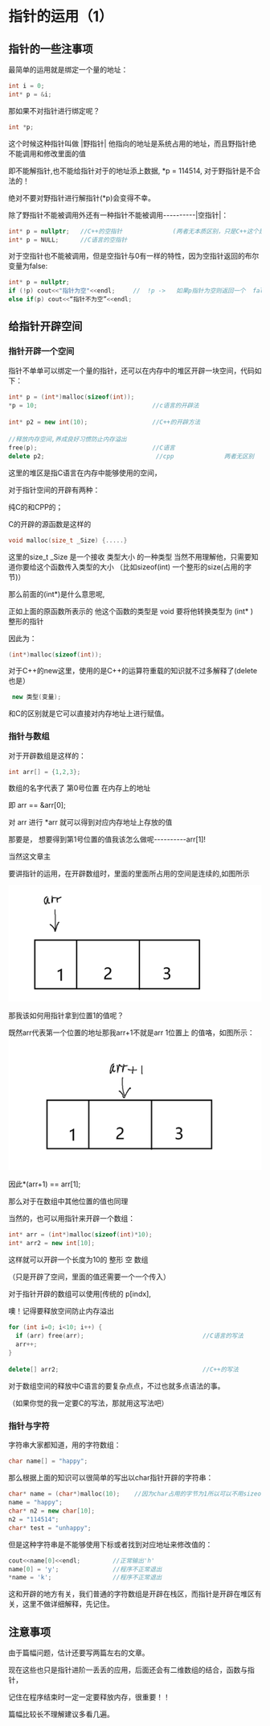 # 指针的运用（1）

## 指针的一些注事项

最简单的运用就是绑定一个量的地址：

```cpp
int i = 0;
int* p = &i;
```

那如果不对指针进行绑定呢？

```cpp
int *p;
```

这个时候这种指针叫做   |野指针|    他指向的地址是系统占用的地址，而且野指针绝不能调用和修改里面的值

即不能解指针,也不能给指针对于的地址添上数据,   *p = 114514,  对于野指针是不合法的！

绝对不要对野指针进行解指针(*p)会变得不幸。

除了野指针不能被调用外还有一种指针不能被调用----------|空指针|：

```cpp
int* p = nullptr;   //C++的空指针              (两者无本质区别，只是C++这个是专门用在指针的)
int* p = NULL;      //C语言的空指针
```

对于空指针也不能被调用，但是空指针与0有一样的特性，因为空指针返回的布尔变量为false:

```cpp
int* p = nullptr;
if (!p) cout<<"指针为空"<<endl;     //  !p ->   如果p指针为空则返回一个  false   !false = true
else if(p) cout<<“指针不为空”<<endl;
```

## 给指针开辟空间

### 指针开辟一个空间

指针不单单可以绑定一个量的指针，还可以在内存中的堆区开辟一块空间，代码如下：

```cpp
int* p = (int*)malloc(sizeof(int)); 
*p = 10;                                //c语言的开辟法

int* p2 = new int(10);                  //C++的开辟方法

//释放内存空间,养成良好习惯防止内存溢出
free(p);                                //C语言
delete p2;                               //cpp              两者无区别
```

这里的堆区是指C语言在内存中能够使用的空间，

对于指针空间的开辟有两种：

纯C的和CPP的；

C的开辟的源函数是这样的

```cpp
void malloc(size_t _Size) {.....}
```

这里的size_t _Size 是一个接收  类型大小  的一种类型  当然不用理解他，只需要知道你要给这个函数传入类型的大小 （比如sizeof(int)   一个整形的size(占用的字节)）

那么前面的(int*)是什么意思呢,

正如上面的原函数所表示的  他这个函数的类型是   void    要将他转换类型为   (int* )   整形的指针

因此为：

```cpp
(int*)malloc(sizeof(int));
```

对于C++的new这里，使用的是C++的运算符重载的知识就不过多解释了(delete也是）

```cpp
 new 类型(变量);
```

和C的区别就是它可以直接对内存地址上进行赋值。


### 指针与数组

对于开辟数组是这样的：

```cpp
int arr[] = {1,2,3};
```

数组的名字代表了   第0号位置     在内存上的地址

即    arr == &arr[0];

对 arr 进行 *arr 就可以得到对应内存地址上存放的值

那要是， 想要得到第1号位置的值我该怎么做呢----------arr[1]!

当然这文章主

要讲指针的运用，在开辟数组时，里面的里面所占用的空间是连续的,如图所示

![1709913327356](images/指针运用/1709913327356.png)

那我该如何用指针拿到位置1的值呢？

既然arr代表第一个位置的地址那我arr+1不就是arr  1位置上   的值咯，如图所示：![1709912686771](images/指针运用/1709912686771.png)



因此*(arr+1) == arr[1];

那么对于在数组中其他位置的值也同理



当然的，也可以用指针来开辟一个数组：

```cpp
int* arr = (int*)malloc(sizeof(int)*10);
int* arr2 = new int[10];
```

这样就可以开辟一个长度为10的   整形   空  数组

（只是开辟了空间，里面的值还需要一个一个传入）

对于指针开辟的数组可以使用[传统的 p[indx],

噢！记得要释放空间防止内存溢出

```cpp
for (int i=0; i<10; i++) {
  if (arr) free(arr);                                 //C语言的写法
  arr++;
}

delete[] arr2;                                        //C++的写法
```


对于数组空间的释放中C语言的要复杂点点，不过也就多点语法的事。

（如果你觉的我一定要C的写法，那就用这写法吧）


### 指针与字符

字符串大家都知道，用的字符数组：

```cpp
char name[] = "happy";
```

那么根据上面的知识可以很简单的写出以char指针开辟的字符串：

```cpp
char* name = (char*)malloc(10);    //因为char占用的字节为1所以可以不用sizeof(cahr)
name = "happy";
char* n2 = new char[10];
n2 = "114514";
char* test = "unhappy";
```

但是这种字符串是不能够使用下标或者找到对应地址来修改值的：

```cpp
cout<<name[0]<<endl;         //正常输出'h'
name[0] = 'y';               //程序不正常退出
*name = 'k';                 //程序不正常退出
```

这和开辟的地方有关，我们普通的字符数组是开辟在栈区，而指针是开辟在堆区有关，这里不做详细解释，先记住。


## 注意事项

由于篇幅问题，估计还要写两篇左右的文章。

现在这些也只是指针进阶一丢丢的应用，后面还会有二维数组的结合，函数与指针，

记住在程序结束时一定一定要释放内存，很重要！！

篇幅比较长不理解建议多看几遍。
